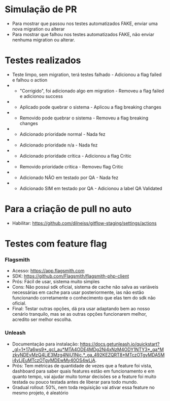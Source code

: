 # Simulação de PR
- Para mostrar que passou nos testes automatizados FAKE, enviar uma nova migration ou alterar
- Para mostrar que falhou nos testes automatizados FAKE, não enviar nenhuma migration ou alterar.

# Testes realizados
- Teste limpo, sem migration, terá testes falhado - Adicionou a flag failed e falhou o action
- - "Corrigido", foi adicionado algo em migration - Removeu a flag failed e adicionou success
- - Aplicado pode quebrar o sistema - Aplicou a flag breaking changes
- - Removido pode quebrar o sistema - Removeu a flag breaking changes
- - Adicionado prioridade normal - Nada fez
- - Adicionado prioridade n/a - Nada fez
- - Adicionado prioridade crítica - Adicionou a flag Critic
- - Removido prioridade critica - Removeu flag Critic
- - Adicionado NÂO em testado por QA - Nada fez
- - Adicionado SIM em testado por QA - Adicionou a label QA Validated


# Para a criação de pull no auto
- Habilitar: https://github.com/dilneiss/gitflow-staging/settings/actions

# Testes com feature flag
### Flagsmith
- Acesso: https://app.flagsmith.com
- SDK: https://github.com/Flagsmith/flagsmith-php-client
- Prós: Fácil de usar, sistema muito simples
- Cons: Não possui sdk oficial, sistema de cache não salva as variáveis necessárias em cache para usar posteriormente, 
ias não estão funcionando corretamente o conhecimento que elas tem do sdk não oficial.
- Final: Testar outras opções, dá pra usar adaptando bem ao nosso cenário tranquilo, mas se as outras opções
funcionarem melhor, acredito ser melhor escolha.

### Unleash
- Documentação para instalação: https://docs.getunleash.io/quickstart?_gl=1*17a6ws9*_gcl_au*MTA4ODE4MDg2Ni4xNzM4ODY1NTY3*_ga*MzkyNDEyMzQ4LjE3Mzg4NjU1Njc.*_ga_492KEZQRT8*MTczOTgyMDA5Mi4yLjEuMTczOTgyMDEwMy40OS4wLjA.
- Prós: Tem métricas de quantidade de vezes que a feature foi vista, dashboard para saber quais features estão em funcionamento e em quanto tempo,
vai ajudar muito tomar decisões se a feature foi muito testada ou pouco testada antes de liberar para todo mundo.
- Gradual rollout: 50%, nem toda requisição vai ativar essa feature no mesmo projeto, é aleatório